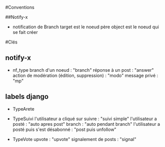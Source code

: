 #Conventions

##Notify-x

* notification de Branch
target est le noeud père
object est le noeud qui se fait créer

#Clés

## notify-x

* nf_type
branch d'un noeud : "branch"
réponse à un post : "answer"
action de modération (édition, suppression) : "modo"
message privé : "mp"

## labels django

* TypeArete

* TypeSuivi
l'utilisateur a cliqué sur suivre : "suivi simple"
l'utilisateur a posté : "auto apres post"
branch :  "auto pendant branch"
l'utilisateur a posté puis s'est désabonné : "post puis unfollow"

* TypeVote
upvote : "upvote"
signalement de posts : "signal"
